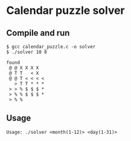 # Calendar puzzle solver

## Compile and run

```
$ gcc calendar_puzzle.c -o solver
$ ./solver 10 8

found
 @ @ X X X X
 @ T T   < X
 @ @ T < < < <
   > T T * * *
 > > % $ $ $ *
 > % % $ $ $ *
 > % %

```

## Usage

```
Usage: ./solver <month(1-12)> <day(1-31)>
```
